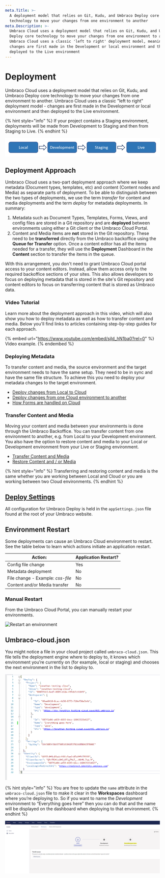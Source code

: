 ```yaml
---
meta.Title: >-
  A deployment model that relies on Git, Kudu, and Umbraco Deploy core
  technology to move your changes from one environment to another
meta.Description: >-
  Umbraco Cloud uses a deployment model that relies on Git, Kudu, and Umbraco
  Deploy core technology to move your changes from one environment to another.
  Umbraco Cloud uses a classic 'left to right' deployment model, meaning that
  changes are first made in the Development or local environment and then
  deployed to the Live environment
---
```


# Deployment

Umbraco Cloud uses a deployment model that relies on Git, Kudu, and Umbraco Deploy core technology to move your changes from one environment to another. Umbraco Cloud uses a classic "left to right" deployment model - changes are first made in the Development or local environment and then deployed to the Live environment.

{% hint style="info" %}
If your project contains a Staging environment, deployments will be made from Development to Staging and then from Staging to Live.
{% endhint %}

![Left to right model](images/left-to-right.png)

## Deployment Approach

Umbraco Cloud uses a two-part deployment approach where we keep metadata (Document types, templates, etc) and content (Content nodes and Media) as separate parts of deployment. To be able to distinguish between the two types of deployments, we use the term _transfer_ for content and media deployments and the term _deploy_ for metadata deployments. In summary:

1. Metadata such as Document Types, Templates, Forms, Views, and config files are stored in a Git repository and are **deployed** between environments using either a Git client or the Umbraco Cloud Portal.
2. Content and Media items are **not** stored in the Git repository. These need to be **transferred** directly from the Umbraco backoffice using the **Queue for Transfer** option. Once a content editor has all the items needed for a transfer, they will use the **Deployment** Dashboard in the **Content** section to transfer the items in the queue.

With this arrangement, you don't need to grant Umbraco Cloud portal access to your content editors. Instead, allow them access only to the required backoffice sections of your sites. This also allows developers to focus on deploying metadata that is stored in the site's Git repository and content editors to focus on transferring content that is stored as Umbraco data.

### Video Tutorial

Learn more about the deployment approach in this video, which will also show you how to deploy metadata as well as how to transfer content and media. Below you'll find links to articles containing step-by-step guides for each approach.

{% embed url="https://www.youtube.com/embed/sjId_hN1ba0?rel=0" %}
Video example.
{% endembed %}

### Deploying Metadata

To transfer content and media, the source environment and the target environment needs to have the same setup. They need to be in sync and have the same file structure. To achieve this you need to deploy your metadata changes to the target environment.

* [Deploy changes from Local to Cloud](local-to-cloud.md)
* [Deploy changes from one Cloud environment to another](cloud-to-cloud.md)
* [How Forms are handled on Cloud](umbraco-forms-on-cloud.md)

### Transfer Content and Media

Moving your content and media between your environments is done through the Umbraco Backoffice. You can transfer content from one environment to another, e.g. from Local to your Development environment. You also have the option to restore content and media to your Local or Development environment from your Live or Staging environment.

* [Transfer Content and Media](content-transfer.md)
* [Restore Content and / or Media](restoring-content/)

{% hint style="info" %}
Transferring and restoring content and media is the same whether you are working between Local and Cloud or you are working between two Cloud environments.
{% endhint %}

## [Deploy Settings](../../umbraco-deploy/deploy-settings.md)

All configuration for Umbraco Deploy is held in the `appSettings.json` file found at the root of your Umbraco website.

## Environment Restart

Some deployments can cause an Umbraco Cloud environment to restart. See the table below to learn which actions initiate an application restart.

| Action:                           | Application Restart? |
| --------------------------------- | -------------------- |
| Config file change                | Yes                  |
| Metadata deployment               | No                   |
| File change - Example: _css-file_ | No                   |
| Content and/or Media transfer     | No                   |

### Manual Restart

From the Umbraco Cloud Portal, you can manually restart your environments.

![Restart an environment](images/restart-environment\_v10.gif)

## Umbraco-cloud.json

You might notice a file in your cloud project called `umbraco-cloud.json`. This file tells the deployment engine where to deploy to, it knows which environment you’re currently on (for example, local or staging) and chooses the next environment in the list to deploy to.

![clone dialog](images/Umbraco-cloud-json.png)

{% hint style="info" %}
You are free to update the `name` attribute in the `umbraco-cloud.json` file to make it clear in the **Workspaces** dashboard where you’re deploying to. So if you want to name the _Development_ environment to “Everything goes here” then you can do that and the name will be displayed on the dashboard when deploying to that environment.
{% endhint %}

![clone dialog](images/change-env-name-v8.png)
